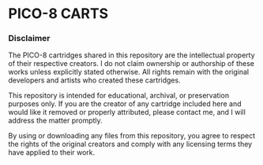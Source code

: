 # PICO-8 CARTS

### Disclaimer
The PICO-8 cartridges shared in this repository are the intellectual property of their respective creators. I do not claim ownership or authorship of these works unless explicitly stated otherwise. All rights remain with the original developers and artists who created these cartridges.

This repository is intended for educational, archival, or preservation purposes only. If you are the creator of any cartridge included here and would like it removed or properly attributed, please contact me, and I will address the matter promptly.

By using or downloading any files from this repository, you agree to respect the rights of the original creators and comply with any licensing terms they have applied to their work.
